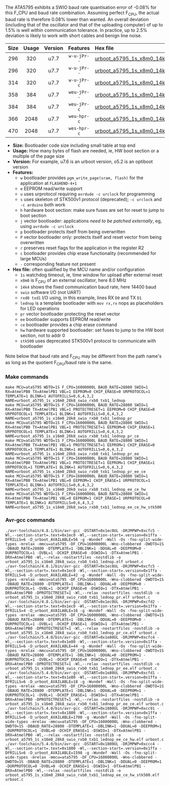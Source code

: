 The ATA5795 exhibits a SWIO baud rate quantisation error of -0.08% for this F_CPU and baud rate combination. Assuming perfect F<sub>CPU</sub>, the actual baud rate is therefore 0.08% lower than wanted. An overall deviation (including that of the oscillator and that of the uploading computer) of up to 1.5% is well within communication tolerance. In practice, up to 2.5% deviation is likely to work with short cables and benign line noise.

|Size|Usage|Version|Features|Hex file|
|:-:|:-:|:-:|:-:|:--|
|296|320|u7.7|`w-u-jPr--`|[urboot_a5795_1s_x8m0_14k4_swio_rxb0_txb1_lednop.hex](https://raw.githubusercontent.com/stefanrueger/urboot.hex/main/mcus/ata5795/watchdog_1_s/external_oscillator_x/%2B8m000000_hz/%2B%2B14k4_baud/swio_rxb0_txb1/lednop/urboot_a5795_1s_x8m0_14k4_swio_rxb0_txb1_lednop.hex)|
|296|320|u7.7|`w-u-jPr--`|[urboot_a5795_1s_x8m0_14k4_swio_rxb0_txb1_lednop_pr.hex](https://raw.githubusercontent.com/stefanrueger/urboot.hex/main/mcus/ata5795/watchdog_1_s/external_oscillator_x/%2B8m000000_hz/%2B%2B14k4_baud/swio_rxb0_txb1/lednop/urboot_a5795_1s_x8m0_14k4_swio_rxb0_txb1_lednop_pr.hex)|
|314|320|u7.7|`w-u-jPr-c`|[urboot_a5795_1s_x8m0_14k4_swio_rxb0_txb1_lednop_pr_ce.hex](https://raw.githubusercontent.com/stefanrueger/urboot.hex/main/mcus/ata5795/watchdog_1_s/external_oscillator_x/%2B8m000000_hz/%2B%2B14k4_baud/swio_rxb0_txb1/lednop/urboot_a5795_1s_x8m0_14k4_swio_rxb0_txb1_lednop_pr_ce.hex)|
|358|384|u7.7|`weu-jPr--`|[urboot_a5795_1s_x8m0_14k4_swio_rxb0_txb1_lednop_pr_ee.hex](https://raw.githubusercontent.com/stefanrueger/urboot.hex/main/mcus/ata5795/watchdog_1_s/external_oscillator_x/%2B8m000000_hz/%2B%2B14k4_baud/swio_rxb0_txb1/lednop/urboot_a5795_1s_x8m0_14k4_swio_rxb0_txb1_lednop_pr_ee.hex)|
|384|384|u7.7|`weu-jPr-c`|[urboot_a5795_1s_x8m0_14k4_swio_rxb0_txb1_lednop_pr_ee_ce.hex](https://raw.githubusercontent.com/stefanrueger/urboot.hex/main/mcus/ata5795/watchdog_1_s/external_oscillator_x/%2B8m000000_hz/%2B%2B14k4_baud/swio_rxb0_txb1/lednop/urboot_a5795_1s_x8m0_14k4_swio_rxb0_txb1_lednop_pr_ee_ce.hex)|
|366|2048|u7.7|`weu-hpr-c`|[urboot_a5795_1s_x8m0_14k4_swio_rxb0_txb1_lednop_ee_ce_hw.hex](https://raw.githubusercontent.com/stefanrueger/urboot.hex/main/mcus/ata5795/watchdog_1_s/external_oscillator_x/%2B8m000000_hz/%2B%2B14k4_baud/swio_rxb0_txb1/lednop/urboot_a5795_1s_x8m0_14k4_swio_rxb0_txb1_lednop_ee_ce_hw.hex)|
|470|2048|u7.7|`wes-hpr-c`|[urboot_a5795_1s_x8m0_14k4_swio_rxb0_txb1_lednop_ee_ce_hw_stk500.hex](https://raw.githubusercontent.com/stefanrueger/urboot.hex/main/mcus/ata5795/watchdog_1_s/external_oscillator_x/%2B8m000000_hz/%2B%2B14k4_baud/swio_rxb0_txb1/lednop/urboot_a5795_1s_x8m0_14k4_swio_rxb0_txb1_lednop_ee_ce_hw_stk500.hex)|

- **Size:** Bootloader code size including small table at top end
- **Usage:** How many bytes of flash are needed, ie, HW boot section or a multiple of the page size
- **Version:** For example, u7.6 is an urboot version, o5.2 is an optiboot version
- **Features:**
  + `w` bootloader provides `pgm_write_page(sram, flash)` for the application at `FLASHEND-4+1`
  + `e` EEPROM read/write support
  + `u` uses urprotocol requiring `avrdude -c urclock` for programming
  + `s` uses skeleton of STK500v1 protocol (deprecated); `-c urclock` and `-c arduino` both work
  + `h` hardware boot section: make sure fuses are set for reset to jump to boot section
  + `j` vector bootloader: applications *need to be patched externally*, eg, using `avrdude -c urclock`
  + `p` bootloader protects itself from being overwritten
  + `P` vector bootloader only: protects itself and reset vector from being overwritten
  + `r` preserves reset flags for the application in the register R2
  + `c` bootloader provides chip erase functionality (recommended for large MCUs)
  + `-` corresponding feature not present
- **Hex file:** often qualified by the MCU name and/or configuration
  + `1s` watchdog timeout, ie, time window for upload after external reset
  + `x8m0` is F<sub>CPU</sub> of an external oscillator, here 8.0 MHz
  + `14k4` shows the fixed communication baud rate, here 14400 baud
  + `swio` software I/O (not UART)
  + `rxd0 txd1` I/O using, in this example, lines RX `D0` and TX `D1`
  + `lednop` is a template bootloader with `mov rx,rx` nops as placeholders for LED operations
  + `pr` vector bootloader protecting the reset vector
  + `ee` bootloader supports EEPROM read/write
  + `ce` bootloader provides a chip erase command
  + `hw` hardware supported bootloader: set fuses to jump to the HW boot section, not to addr 0
  + `stk500` uses deprecated STK500v1 protocol to communicate with bootloader


Note below that baud rate and F<sub>CPU</sub> may be different from the path name's as long as the quotient F<sub>CPU</sub>/baud rate is the same.

### Make commands
```
make MCU=ata5795 WDTO=1S F_CPU=16000000L BAUD_RATE=28800 SWIO=1 RX=AtmelPB0 TX=AtmelPB1 VBL=1 EEPROM=0 CHIP_ERASE=0 URPROTOCOL=1 TEMPLATE=1 BLINK=1 AUTOFRILLS=0,6,4,3,2 NAME=urboot_a5795_1s_x16m0_28k8_swio_rxb0_txb1_lednop
make MCU=ata5795 WDTO=1S F_CPU=16000000L BAUD_RATE=28800 SWIO=1 RX=AtmelPB0 TX=AtmelPB1 VBL=1 PROTECTRESET=1 EEPROM=0 CHIP_ERASE=0 URPROTOCOL=1 TEMPLATE=1 BLINK=1 AUTOFRILLS=0,6,4,3,2 NAME=urboot_a5795_1s_x16m0_28k8_swio_rxb0_txb1_lednop_pr
make MCU=ata5795 WDTO=1S F_CPU=16000000L BAUD_RATE=28800 SWIO=1 RX=AtmelPB0 TX=AtmelPB1 VBL=1 PROTECTRESET=1 EEPROM=0 CHIP_ERASE=1 URPROTOCOL=1 TEMPLATE=1 BLINK=1 AUTOFRILLS=0,6,4,3,2 NAME=urboot_a5795_1s_x16m0_28k8_swio_rxb0_txb1_lednop_pr_ce
make MCU=ata5795 WDTO=1S F_CPU=16000000L BAUD_RATE=28800 SWIO=1 RX=AtmelPB0 TX=AtmelPB1 VBL=1 PROTECTRESET=1 EEPROM=1 CHIP_ERASE=0 URPROTOCOL=1 TEMPLATE=1 BLINK=1 AUTOFRILLS=0,6,4,3,2 NAME=urboot_a5795_1s_x16m0_28k8_swio_rxb0_txb1_lednop_pr_ee
make MCU=ata5795 WDTO=1S F_CPU=16000000L BAUD_RATE=28800 SWIO=1 RX=AtmelPB0 TX=AtmelPB1 VBL=1 PROTECTRESET=1 EEPROM=1 CHIP_ERASE=1 URPROTOCOL=1 TEMPLATE=1 BLINK=1 AUTOFRILLS=0,6,4,3,2 NAME=urboot_a5795_1s_x16m0_28k8_swio_rxb0_txb1_lednop_pr_ee_ce
make MCU=ata5795 WDTO=1S F_CPU=16000000L BAUD_RATE=28800 SWIO=1 RX=AtmelPB0 TX=AtmelPB1 VBL=0 EEPROM=1 CHIP_ERASE=1 URPROTOCOL=1 TEMPLATE=1 BLINK=1 AUTOFRILLS=0,6,4,3,2 NAME=urboot_a5795_1s_x16m0_28k8_swio_rxb0_txb1_lednop_ee_ce_hw
make MCU=ata5795 WDTO=1S F_CPU=16000000L BAUD_RATE=28800 SWIO=1 RX=AtmelPB0 TX=AtmelPB1 VBL=0 EEPROM=1 CHIP_ERASE=1 URPROTOCOL=0 TEMPLATE=1 BLINK=1 AUTOFRILLS=0,6,4,3,2 NAME=urboot_a5795_1s_x16m0_28k8_swio_rxb0_txb1_lednop_ee_ce_hw_stk500
```

### Avr-gcc commands
```
./avr-toolchain/4.8.1/bin/avr-gcc -DSTART=0x1ec0UL -DRJMPWP=0xcfc5 -Wl,--section-start=.text=0x1ec0 -Wl,--section-start=.version=0x1ffa -DFRILLS=6 -D_urboot_AVAILABLE=56 -g -Wundef -Wall -Os -fno-split-wide-types -mrelax -mmcu=ata5795 -DF_CPU=16000000L -Wno-clobbered -DWDTO=1S -DBAUD_RATE=28800 -DTEMPLATE=1 -DBLINK=1 -DDUAL=0 -DEEPROM=0 -DURPROTOCOL=1 -DVBL=1 -DCHIP_ERASE=0 -DSWIO=1 -DTX=AtmelPB1 -DRX=AtmelPB0 -Wl,--relax -nostartfiles -nostdlib -o urboot_a5795_1s_x16m0_28k8_swio_rxb0_txb1_lednop.elf urboot.c
./avr-toolchain/4.8.1/bin/avr-gcc -DSTART=0x1ec0UL -DRJMPWP=0xcfc5 -Wl,--section-start=.text=0x1ec0 -Wl,--section-start=.version=0x1ffa -DFRILLS=6 -D_urboot_AVAILABLE=42 -g -Wundef -Wall -Os -fno-split-wide-types -mrelax -mmcu=ata5795 -DF_CPU=16000000L -Wno-clobbered -DWDTO=1S -DBAUD_RATE=28800 -DTEMPLATE=1 -DBLINK=1 -DDUAL=0 -DEEPROM=0 -DURPROTOCOL=1 -DVBL=1 -DCHIP_ERASE=0 -DSWIO=1 -DTX=AtmelPB1 -DRX=AtmelPB0 -DPROTECTRESET=1 -Wl,--relax -nostartfiles -nostdlib -o urboot_a5795_1s_x16m0_28k8_swio_rxb0_txb1_lednop_pr.elf urboot.c
./avr-toolchain/4.8.1/bin/avr-gcc -DSTART=0x1ec0UL -DRJMPWP=0xcfd2 -Wl,--section-start=.text=0x1ec0 -Wl,--section-start=.version=0x1ffa -DFRILLS=4 -D_urboot_AVAILABLE=16 -g -Wundef -Wall -Os -fno-split-wide-types -mrelax -mmcu=ata5795 -DF_CPU=16000000L -Wno-clobbered -DWDTO=1S -DBAUD_RATE=28800 -DTEMPLATE=1 -DBLINK=1 -DDUAL=0 -DEEPROM=0 -DURPROTOCOL=1 -DVBL=1 -DCHIP_ERASE=1 -DSWIO=1 -DTX=AtmelPB1 -DRX=AtmelPB0 -DPROTECTRESET=1 -Wl,--relax -nostartfiles -nostdlib -o urboot_a5795_1s_x16m0_28k8_swio_rxb0_txb1_lednop_pr_ce.elf urboot.c
./avr-toolchain/5.4.0/bin/avr-gcc -DSTART=0x1e80UL -DRJMPWP=0xcfc4 -Wl,--section-start=.text=0x1e80 -Wl,--section-start=.version=0x1ffa -DFRILLS=6 -D_urboot_AVAILABLE=44 -g -Wundef -Wall -Os -fno-split-wide-types -mrelax -mmcu=ata5795 -DF_CPU=16000000L -Wno-clobbered -DWDTO=1S -DBAUD_RATE=28800 -DTEMPLATE=1 -DBLINK=1 -DDUAL=0 -DEEPROM=1 -DURPROTOCOL=1 -DVBL=1 -DCHIP_ERASE=0 -DSWIO=1 -DTX=AtmelPB1 -DRX=AtmelPB0 -DPROTECTRESET=1 -Wl,--relax -nostartfiles -nostdlib -o urboot_a5795_1s_x16m0_28k8_swio_rxb0_txb1_lednop_pr_ee.elf urboot.c
./avr-toolchain/5.4.0/bin/avr-gcc -DSTART=0x1e80UL -DRJMPWP=0xcfd1 -Wl,--section-start=.text=0x1e80 -Wl,--section-start=.version=0x1ffa -DFRILLS=6 -D_urboot_AVAILABLE=18 -g -Wundef -Wall -Os -fno-split-wide-types -mrelax -mmcu=ata5795 -DF_CPU=16000000L -Wno-clobbered -DWDTO=1S -DBAUD_RATE=28800 -DTEMPLATE=1 -DBLINK=1 -DDUAL=0 -DEEPROM=1 -DURPROTOCOL=1 -DVBL=1 -DCHIP_ERASE=1 -DSWIO=1 -DTX=AtmelPB1 -DRX=AtmelPB0 -DPROTECTRESET=1 -Wl,--relax -nostartfiles -nostdlib -o urboot_a5795_1s_x16m0_28k8_swio_rxb0_txb1_lednop_pr_ee_ce.elf urboot.c
./avr-toolchain/5.4.0/bin/avr-gcc -DSTART=0x1800UL -DRJMPWP=0xcc91 -Wl,--section-start=.text=0x1800 -Wl,--section-start=.version=0x1ffa -DFRILLS=6 -D_urboot_AVAILABLE=1700 -g -Wundef -Wall -Os -fno-split-wide-types -mrelax -mmcu=ata5795 -DF_CPU=16000000L -Wno-clobbered -DWDTO=1S -DBAUD_RATE=28800 -DTEMPLATE=1 -DBLINK=1 -DDUAL=0 -DEEPROM=1 -DURPROTOCOL=1 -DVBL=0 -DCHIP_ERASE=1 -DSWIO=1 -DTX=AtmelPB1 -DRX=AtmelPB0 -Wl,--relax -nostartfiles -nostdlib -o urboot_a5795_1s_x16m0_28k8_swio_rxb0_txb1_lednop_ee_ce_hw.elf urboot.c
./avr-toolchain/5.4.0/bin/avr-gcc -DSTART=0x1800UL -DRJMPWP=0xccc4 -Wl,--section-start=.text=0x1800 -Wl,--section-start=.version=0x1ffa -DFRILLS=6 -D_urboot_AVAILABLE=1598 -g -Wundef -Wall -Os -fno-split-wide-types -mrelax -mmcu=ata5795 -DF_CPU=16000000L -Wno-clobbered -DWDTO=1S -DBAUD_RATE=28800 -DTEMPLATE=1 -DBLINK=1 -DDUAL=0 -DEEPROM=1 -DURPROTOCOL=0 -DVBL=0 -DCHIP_ERASE=1 -DSWIO=1 -DTX=AtmelPB1 -DRX=AtmelPB0 -Wl,--relax -nostartfiles -nostdlib -o urboot_a5795_1s_x16m0_28k8_swio_rxb0_txb1_lednop_ee_ce_hw_stk500.elf urboot.c
```

